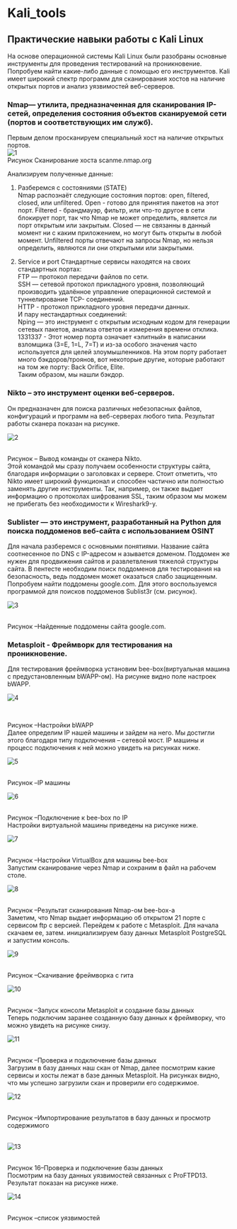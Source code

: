 # Kali_tools

<h2>Практические навыки работы с Kali Linux</h2>
На основе операционной системы Kali Linux были разобраны основные
инструменты для проведения тестирований на проникновение. Попробуем найти
какие-либо данные с помощью его инструментов. Kali имеет широкий спектр
программ для сканирования хостов на наличие открытых портов и анализ
уязвимостей веб-серверов.


<h3> Nmap— утилита, предназначенная для сканирования IP-сетей,
определения состояния объектов сканируемой сети (портов и соответствующих
им служб). </h3>

Первым делом просканируем специальный хост на наличие открытых
портов. <br>
![1](picture/1.png)
<br>
Рисунок Сканирование хоста scanme.nmap.org <br>

Анализируем полученные данные:

1. Разберемся с состояниями (STATE) <br>
   Nmap распознаёт следующие состояния портов: open, filtered, closed,
   или unfiltered. Open - готово для принятия пакетов на этот порт. Filtered -
   брандмауэр, фильтр, или что-то другое в сети блокирует порт, так что Nmap не
   может определить, является ли порт открытым или закрытым. Closed — не
   связанны в данный момент ни с каким приложением, но могут быть открыты в
   любой момент. Unfiltered порты отвечают на запросы Nmap, но нельзя
   определить, являются ли они открытыми или закрытыми.

3. Service и port
   Стандартные сервисы находятся на своих стандартных портах: <br>
   FTP — протокол передачи файлов по сети. <br>
   SSH — сетевой протокол прикладного уровня, позволяющий производить
   удалённое управление операционной системой и туннелирование TCP-
   соединений.<br>
   HTTP - протокол прикладного уровня передачи данных.<br>
   И пару нестандартных соединений:<br>
   Nping — это инструмент с открытым исходным кодом для генерации сетевых
   пакетов, анализа ответов и измерения времени отклика.<br>
   1331337 - Этот номер порта означает «элитный» в написании взломщика (3=E, 1=L,
   7=T) и из-за особого значения часто используется для целей злоумышленников.
   На этом порту работает много бэкдоров/троянов, вот некоторые другие, которые
   работают на том же порту: Back Orifice, Elite.<br>
   Таким образом, мы нашли бэкдор.<br>

<h3>Nikto – это инструмент оценки веб-серверов.</h3>
Он предназначен для поиска различных небезопасных файлов, конфигураций и программ на веб-серверах
любого типа. Результат работы сканера показан на рисунке.<br>

![2](picture/2.png)

<br>
Рисунок – Вывод команды от сканера Nikto. <br>
Этой командой мы сразу получаем особенности структуры сайта,
благодаря информации о заголовках и сервере. Стоит отметить, что Nikto имеет
широкий функционал и способен частично или полностью заменять другие
инструменты. Так, например, он также выдает информацию о протоколах
шифрования SSL, таким образом мы можем не прибегать без необходимости к
Wireshark9-у.

<h3>Sublister — это инструмент, разработанный на Python для поиска
поддоменов веб-сайта с использованием OSINT</h3>
Для начала разберемся с основными понятиями. Название сайта
соотнесенное по DNS с IP-адресом н азывается доменом. Поддомен же нужен
для продвижения сайтов и развлетвления тяжелой структуры сайта. В пентесте
необходим поиск поддоменов для тестирования на безопасность, ведь поддомен
может оказаться слабо защищенным.
Попробуем найти поддомены google.com. Для этого воспользуемся
программой для поисков поддоменов Sublist3r (см. рисунок). <br>

![3](picture/3.png)

<br>
Рисунок –Найденные поддомены сайта google.com.


<h3>Metasploit - Фреймворк для тестирования на проникновение.</h3>
Для тестирования фреймворка установим bee-box(виртуальная машина с
предустановленным bWAPP-ом). На рисунке видно поле настроек bWAPP.
<br>

![4](picture/4.png)

<br>

Рисунок –Настройки bWAPP <br>
Далее определим IP нашей машины и зайдем на него. Мы достигли этого
благодаря типу подключения – сетевой мост. IP машины и процесс подключения
к ней можно увидеть на рисунках ниже.
<br>

![5](picture/5.png)

<br>
Рисунок –IP машины
<br>

![6](picture/6.png)

<br>
Рисунок –Подключение к bee-box по IP <br>
Настройки виртуальной машины приведены на рисунке ниже.
<br>

![7](picture/7.png)

<br>
Рисунок –Настройки VirtualBox для машины bee-box <br>
Запустим сканирование через Nmap и сохраним в файл на рабочем столе.
<br>

![8](picture/8.png)

<br>
Рисунок –Результат сканирования Nmap-ом bee-box-а <br>
Заметим, что Nmap выдает информацию об открытом 21 порте с сервисом
ftp с версией. Перейдем к работе с Metasploit. Для начала скачаем ее, затем.
инициализируем базу данных Metasploit PostgreSQL и запустим консоль.
<br>

![9](picture/9.png)

<br>
Рисунок –Скачивание фреймворка с гита
<br>

![10](picture/10.png)

<br>
Рисунок –Запуск консоли Metasploit и создание базы данных <br>
Теперь подключим заранее созданную базу данных к фреймворку, что
можно увидеть на рисунке снизу.
<br>

![11](picture/11.png)

<br>
Рисунок –Проверка и подключение базы данных <br>
Загрузим в базу данных наш скан от Nmap, далее посмотрим какие сервисы
и хосты лежат в базе данных Metasploit. На рисунках видно, что мы
успешно загрузили скан и проверили его содержимое.
<br>

![12](picture/12.png)

<br>Рисунок –Импортирование результатов в базу данных и просмотр
содержимого<br>
<br>

![13](picture/13.png)

<br>
Рисунок 16–Проверка и подключение базы данных <br>
Посмотрим на базу данных уязвимостей связанных с ProFTPD13. Результат
показан на рисунке ниже.
<br>

![14](picture/14.png)

<br>
Рисунок –список уязвимостей <br>
